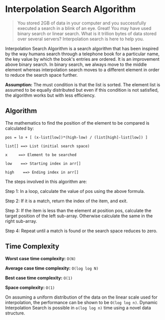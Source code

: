 # Interpolation Search Algorithm
>You stored 2GB of data in your computer and you successfully executed a search in a blink of an eye. Great! You may have used binary search or linear search. What is it trillion bytes of data stored over several servers? Interpolation search is here to help you.

Interpolation Search Algorithm is a search algorithm that has been inspired by the way humans search through a telephone book for a particular name, the key value by which the book's entries are ordered. It is an improvement above binary search. In binary search, we always move to the middle element whereas interpolation search moves to a different element in order to reduce the search space further.

**Assumption:** The must condition is that the list is sorted.
The element list is assumed to be equally distributed but even if this condition is not satisfied, the algorithm works but with less efficiency.

## Algorithm
The mathematics to find the position of the element to be compared is calculated by:

`pos = lo + [ (x-list[low])*(high-low) / (list[high]-list[low]) ]`

`list[] ==> List (initial search space)`

`x     ==> Element to be searched`

`low    ==> Starting index in arr[]`

`high    ==> Ending index in arr[]`

The steps involved in this algorithm are:

Step 1: In a loop, calculate the value of pos using the above formula.

Step 2: If it is a match, return the index of the item, and exit.

Step 3: If the item is less than the element at position pos, calculate the target position of the left sub-array. Otherwise calculate the same in the right sub-array.

Step 4: Repeat until a match is found or the search space reduces to zero.

## Time Complexity

**Worst case time complexity:** `O(N)`

**Average case time complexity:** `O(log log N)`

**Best case time complexity:** `O(1)`

**Space complexity:** `O(1)`

On assuming a uniform distribution of the data on the linear scale used for interpolation, the performance can be shown to be `O(log log n)`.
Dynamic Interpolation Search is possible in `o(log log n)` time using a novel data structure.
